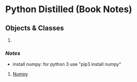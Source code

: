 # Python Distilled (Book Notes)
## Objects & Classes
1. 

### ***Notes***
* install numpy: for python 3 use "pip3 install numpy"
1. [Numpy](https://github.com/AsemJK/pylab/blob/main/NUMPY.md)
